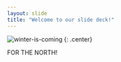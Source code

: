 ```yaml
---
layout: slide
title: "Welcome to our slide deck!"
---
```


![winter-is-coming](https://cloud.githubusercontent.com/assets/16547949/25401218/203cc85a-29c3-11e7-8bbf-8c7d4a6b81b2.jpg)
{: .center}

FOR THE NORTH!
